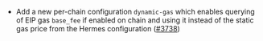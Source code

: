 - Add a new per-chain configuration `dynamic-gas` which enables
  querying of EIP gas `base_fee` if enabled on chain and using
  it instead of the static gas price from the Hermes configuration
  ([\#3738](https://github.com/informalsystems/hermes/issues/3738))